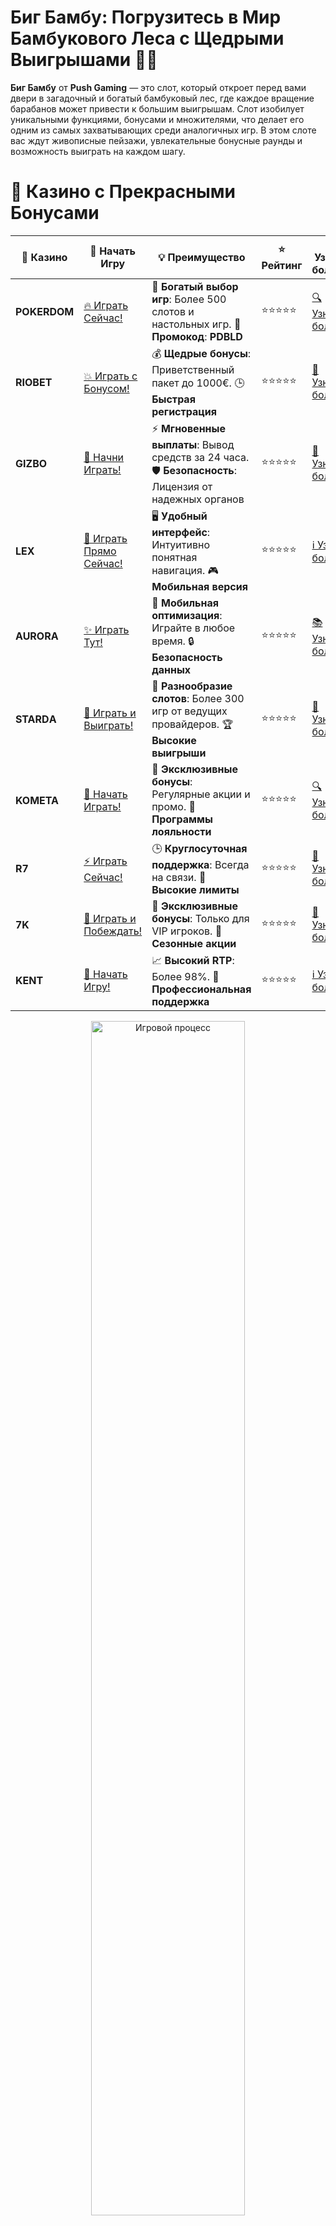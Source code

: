 # **Биг Бамбу: Погрузитесь в Мир Бамбукового Леса с Щедрыми Выигрышами 🐼🎋**

**Биг Бамбу** от **Push Gaming** — это слот, который откроет перед вами двери в загадочный и богатый бамбуковый лес, где каждое вращение барабанов может привести к большим выигрышам. Слот изобилует уникальными функциями, бонусами и множителями, что делает его одним из самых захватывающих среди аналогичных игр. В этом слоте вас ждут живописные пейзажи, увлекательные бонусные раунды и возможность выиграть на каждом шагу.

# 🌟 Казино с Прекрасными Бонусами

| 🎲 **Казино** | 🔗 **Начать Игру** | 💡 **Преимущество** | ⭐ **Рейтинг** | 🔗 **Узнать больше** | 🆕 **Новая информация** |
|--------------|---------------------|---------------------|----------------|----------------------|-------------------------|
| **POKERDOM**  | [🔥 Играть Сейчас!](https://brandplay.link/4k77v2yx) | 🎉 **Богатый выбор игр**: Более 500 слотов и настольных игр. 🎁 **Промокод**: **PDBLD** | ⭐⭐⭐⭐⭐ | [🔍 Узнать больше](https://brandplay.link/4k77v2yx) | 🏆 **Победители турниров** получают эксклюзивные подарки! |
| **RIOBET**    | [💥 Играть с Бонусом!](https://brandplay.link/7xBLTPyj) | 💰 **Щедрые бонусы**: Приветственный пакет до 1000€. 🕒 **Быстрая регистрация** | ⭐⭐⭐⭐⭐ | [📖 Узнать больше](https://brandplay.link/7xBLTPyj) | 💬 **Поддержка 24/7** для комфортной игры в любое время! |
| **GIZBO**     | [🚀 Начни Играть!](https://brandplay.link/bprXw4YV) | ⚡ **Мгновенные выплаты**: Вывод средств за 24 часа. 🛡️ **Безопасность**: Лицензия от надежных органов | ⭐⭐⭐⭐⭐ | [📝 Узнать больше](https://brandplay.link/bprXw4YV) | 🔒 **SSL-шифрование** для максимальной безопасности данных игроков. |
| **LEX**       | [💎 Играть Прямо Сейчас!](https://brandplay.link/zW4hdDFV) | 🖥️ **Удобный интерфейс**: Интуитивно понятная навигация. 🎮 **Мобильная версия** | ⭐⭐⭐⭐⭐ | [ℹ️ Узнать больше](https://brandplay.link/zW4hdDFV) | 📱 **Поддержка всех мобильных устройств** для удобства игры в любом месте. |
| **AURORA**    | [✨ Играть Тут!](https://10trafic-stat2.com/click/668546556bcc6313411604bd/6766/13032/subaccount) | 📱 **Мобильная оптимизация**: Играйте в любое время. 🔒 **Безопасность данных** | ⭐⭐⭐⭐⭐ | [📚 Узнать больше](https://10trafic-stat2.com/click/668546556bcc6313411604bd/6766/13032/subaccount) | 🌍 **Международная лицензия** на деятельность в разных странах. |
| **STARDА**    | [🎉 Играть и Выиграть!](https://brandplay.link/fB7xwRFL) | 🎰 **Разнообразие слотов**: Более 300 игр от ведущих провайдеров. 🏆 **Высокие выигрыши** | ⭐⭐⭐⭐⭐ | [🔎 Узнать больше](https://brandplay.link/fB7xwRFL) | 🎉 **Ежемесячные турниры** с крупными призами! |
| **KOMETA**    | [🎁 Начать Играть!](https://brandplay.link/8ZymQJV8) | 🎁 **Эксклюзивные бонусы**: Регулярные акции и промо. 🔄 **Программы лояльности** | ⭐⭐⭐⭐⭐ | [🔍 Узнать больше](https://brandplay.link/8ZymQJV8) | 🌟 **Персонализированные предложения** для долгосрочных игроков. |
| **R7**        | [⚡ Играть Сейчас!](https://brandplay.link/bMd3Yjsw) | 🕒 **Круглосуточная поддержка**: Всегда на связи. 💸 **Высокие лимиты** | ⭐⭐⭐⭐⭐ | [📖 Узнать больше](https://brandplay.link/bMd3Yjsw) | 🎯 **Рейтинг игроков** для лучших участников. |
| **7K**        | [🎯 Играть и Побеждать!](https://brandplay.link/BvQyFShp) | 🌟 **Эксклюзивные бонусы**: Только для VIP игроков. 🎉 **Сезонные акции** | ⭐⭐⭐⭐⭐ | [📝 Узнать больше](https://brandplay.link/BvQyFShp) | 🥇 **Особые привилегии** для постоянных игроков. |
| **KENT**      | [🔑 Начать Игру!](https://brandplay.link/Fv2WP3js) | 📈 **Высокий RTP**: Более 98%. 💼 **Профессиональная поддержка** | ⭐⭐⭐⭐⭐ | [ℹ️ Узнать больше](https://brandplay.link/Fv2WP3js) | 💬 **Поддержка на нескольких языках** для удобства игроков. |

<div align="center"> <img src="https://i.pinimg.com/originals/1d/b3/25/1db325483acbe642c6d4e6fdd73a4988.gif" alt="Игровой процесс" width="70%"> </div>
---

# 🚀 Быстрые Выигрыши и Поддержка

| 🎲 **Казино** | 🔗 **Начать Игру** | 💡 **Преимущество** | ⭐ **Рейтинг** | 🔗 **Узнать больше** | 🆕 **Новая информация** |
|--------------|---------------------|---------------------|----------------|----------------------|-------------------------|
| **GAMA**      | [🎯 Играть Прямо Сейчас!](https://brandplay.link/j6NMKsDz) | 🔍 **Интуитивный интерфейс**: Легкость использования. 🏅 **Престижные турниры** | ⭐⭐⭐⭐☆ | [🔎 Узнать больше](https://brandplay.link/j6NMKsDz) | 🏆 **Турниры с большими призами** каждый месяц. |
| **ONION**     | [💥 Играть и Выигрывать!](https://brandplay.link/zBGRVpQ9) | 🤑 **Низкие ставки**: Идеально для начинающих. 🔄 **Быстрые выводы** | ⭐⭐⭐⭐☆ | [🔍 Узнать больше](https://brandplay.link/zBGRVpQ9) | 🎮 **Казино для новичков** с простыми правилами. |
| **ЧЕМПИОН**   | [🏅 Играть в Турнире!](https://temon-gter.cfd/go/lRq?p80412p304504pcc44t17455) | 🏅 **Лояльная программа**: Награды за активность. 🎁 **Ежемесячные бонусы** | ⭐⭐⭐⭐☆ | [📖 Узнать больше](https://temon-gter.cfd/go/lRq?p80412p304504pcc44t17455) | 🥇 **Турниры и лояльность** — каждый шаг вознаграждается. |
| **VAVADA**    | [🚀 Играть Без Ожидания!](https://vavadapartner.pro/?promo=ea5c9275-6854-4505-94fc-95ab18221945-linkb2) | 🚀 **Быстрая регистрация**: Начните играть мгновенно. 🔐 **Безопасные транзакции** | ⭐⭐⭐⭐☆ | [📝 Узнать больше](https://vavadapartner.pro/?promo=ea5c9275-6854-4505-94fc-95ab18221945-linkb2) | 🏆 **Программа для новых игроков** с бонусами за регистрацию. |
| **FRIENDS**   | [🎉 Играть и Развлекаться!](https://gofriends.mba/linkb2) | 🤝 **Социальные игры**: Играйте с друзьями. 🌐 **Мультиплатформенность** | ⭐⭐⭐⭐☆ | [ℹ️ Узнать больше](https://gofriends.mba/linkb2) | 🎮 **Играйте с друзьями** и зарабатывайте бонусы за совместные действия. |
| **1WIN**      | [⚡ Играть и Выигрывать!](https://brandplay.link/smXVpBbG) | 🏆 **Спортивные ставки**: Широкий выбор видов спорта. 💵 **Высокие коэффициенты** | ⭐⭐⭐⭐☆ | [📚 Узнать больше](https://brandplay.link/smXVpBbG) | ⚽ **Бонусы на спортивные ставки** для активных игроков. |
| **DRIP**      | [💥 Играть Сразу!](https://drp-ircp01.com/c07e6a3db) | 🌐 **Инновационные игры**: Новейшие игровые технологии. 🛡️ **Высокая безопасность** | ⭐⭐⭐⭐☆ | [🔎 Узнать больше](https://drp-ircp01.com/c07e6a3db) | 🔧 **Инновационные функции** для удобства игры. |
| **JOYCASINO** | [🎰 Играть И Побеждать!](https://rpc30.call2me.pro/?/ru/registration?apkpop=0&partner=p24970p3291217pc98f) | 🎁 **Приятные бонусы**: Ежедневные акции и подарки. 🕹️ **Разнообразие игр** | ⭐⭐⭐⭐☆ | [🔍 Узнать больше](https://rpc30.call2me.pro/?/ru/registration?apkpop=0&partner=p24970p3291217pc98f) | 🎉 **Щедрые фриспины** для новых игроков. |
| **PLAYFORTUNA** | [🔥 Играть С Бонусом!](https://fortunapromo.net/alt/playfortuna/registration?0dc4a9362a71feb7e3f165fb8e766f70) | 🎉 **Регулярные акции**: Бонусы, фриспины и многое другое. 🏅 **Турниры** | ⭐⭐⭐⭐☆ | [📚 Узнать больше](https://fortunapromo.net/alt/playfortuna/registration?0dc4a9362a71feb7e3f165fb8e766f70) | 🎯 **Выгодные предложения** на популярные игры. |
| **SYKAA**     | [💸 Играть Сейчас!](https://s-two-way.com/?source=linkb2&pid=30697) | 💸 **Доступные ставки**: Идеально для новичков. 🎁 **Щедрые бонусы** | ⭐⭐⭐⭐☆ | [🔍 Узнать больше](https://s-two-way.com/?source=linkb2&pid=30697) | 💥 **Акции с большими бонусами** для новичков и опытных игроков. |

<div align="center"> <img src="https://schaeffers-cdn.s3.amazonaws.com/images/default-source/schaeffers-cdn-images/default-images/sectors/bigstock-casino-gambling-concept-with-f-369012793.jpg?sfvrsn=493ad806_4" alt="Игровой процесс" width="70%"> </div>
---

# 💸 Казино с Привлекательными Программами Лояльности

| 🎲 **Казино** | 🔗 **Начать Игру** | 💡 **Преимущество** | ⭐ **Рейтинг** | 🔗 **Узнать больше** | 🆕 **Новая информация** |
|--------------|---------------------|---------------------|----------------|----------------------|-------------------------|
| **KOMETA**    | [🎯 Начни Играть!](https://brandplay.link/8ZymQJV8) | 🎁 **Эксклюзивные бонусы**: Регулярные акции и промо. 🔄 **Программы лояльности** | ⭐⭐⭐⭐⭐ | [🔍 Узнать больше](https://brandplay.link/8ZymQJV8) | 🌟 **Персонализированные предложения** для долгосрочных игроков. |
| **1Xslots**   | [🏅 Играть Прямо Сейчас!](https://brandplay.link/hSB1khtr) | 🎉 **Множество акций**: Еженедельные бонусы и турниры. 🛡️ **Безопасность** | ⭐⭐⭐⭐⭐ | [📚 Узнать больше](https://brandplay.link/hSB1khtr) | 🏅 **Награды за активность**: участники программы лояльности получают специальные привилегии. |
| **R7**        | [🚀 Играть Сейчас!](https://brandplay.link/bMd3Yjsw) | 🕒 **Круглосуточная поддержка**: Всегда на связи. 💸 **Высокие лимиты** | ⭐⭐⭐⭐⭐ | [📖 Узнать больше](https://brandplay.link/bMd3Yjsw) | 💬 **VIP-поддержка** для постоянных игроков с приоритетом. |

<div align="center"> <img src="https://i.pinimg.com/originals/1d/b3/25/1db325483acbe642c6d4e6fdd73a4988.gif" alt="Игровой процесс" width="70%"> </div>
---

## Что Такое Биг Бамбу? 🌿

**Биг Бамбу** — это 5-барабанный слот с 50 фиксированными линиями выплат, который погружает вас в атмосферу экзотического бамбукового леса. Игра предлагает уникальные бонусы, такие как **Mystery Bamboo**, **Free Spins** и множители, которые могут привести к огромным выплатам. Удобный интерфейс и высокая волатильность игры делают её привлекательной как для новичков, так и для опытных игроков.

### Почему стоит попробовать **Биг Бамбу**?
- **Щедрые бонусы**: Бесплатные спины и множители, которые могут привести к крупным выигрышам.
- **Уникальные функции**: Символы **Mystery Bamboo** и бонусные раунды с бесплатными спинами.
- **Большие выплаты**: Благодаря высокой волатильности игра предлагает высокие шансы на крупные выигрыши.

## Особенности Слота Биг Бамбу 🎰

### 1. **Mystery Bamboo** 🌿  
Символ **Mystery Bamboo** является ключом к большому выигрышу. Он может преобразовываться в любой символ, кроме **Bonus** и **Scatter**, что увеличивает вероятность формирования выигрышных комбинаций.

### 2. **Free Spins (Бесплатные Спины)** 🎁  
Если вам повезет и на барабанах выпадут 3 или более символов **Bonus**, то активируется бонусный раунд с бесплатными спинами. В этот момент на барабанах могут появляться множители, которые существенно увеличат ваши выигрыши.

### 3. **Wild Символ** 🐼  
Символ **Wild** в **Биг Бамбу** заменяет другие символы на барабанах, помогая создать выигрышные комбинации. Это стандартная, но крайне полезная функция, которая увеличивает шансы на успех.

### 4. **Бонусные Множители** 💎  
В бонусных раундах или при активации функции **Mystery Bamboo** могут появляться множители, которые увеличивают ваши выплаты. Эти множители могут сыграть ключевую роль в получении крупных выигрышей.

## Как Играть в **Биг Бамбу**? 🎮

### 1. **Выбор Казино** 🏆  
Для начала выберите онлайн-казино, которое предлагает слот **Биг Бамбу**. Многие казино предлагают бонусы для новых игроков, которые можно использовать в этой игре.

### 2. **Настройка Ставки** 💰  
В **Биг Бамбу** ставки начинаются от 0.10 рублей и могут доходить до 100 рублей на один спин. Это даёт вам возможность подобрать подходящий размер ставки в зависимости от вашего бюджета.

### 3. **Запуск Игры** 🎰  
После того как ставка выбрана, нажмите кнопку запуска и наблюдайте за вращением барабанов. Выигрыши формируются по фиксированным линиям выплат, и чем больше одинаковых символов, тем больше ваша награда.

### 4. **Активирование Бонусных Функций** 🎁  
Бонусные функции в **Биг Бамбу** включают бесплатные спины и множители, которые активируются при выпадении определённых символов. Следите за ними, чтобы увеличить свои шансы на выигрыш.

## Преимущества Слота Биг Бамбу 🏆

### 1. **Щедрые Бонусы** 🎁  
Бонусные функции в **Биг Бамбу** могут значительно увеличить ваши выигрыши. **Mystery Bamboo**, **Free Spins** и множители делают игровой процесс динамичным и захватывающим.

### 2. **Высокая Волатильность** ⚡  
Слот имеет высокую волатильность, что означает, что выигрыши могут быть редкими, но значительными. Это делает игру привлекательной для тех, кто ищет крупные выплаты.

### 3. **Привлекательная Графика и Анимации** 🎨  
Слот обладает красивыми анимациями и эффектами, которые погружают в атмосферу загадочного бамбукового леса. Яркие визуальные элементы делают игру интересной и увлекательной.

### 4. **Широкий Диапазон Ставок** 💸  
В **Биг Бамбу** есть возможность установить ставки от 0.10 до 100 рублей, что делает игру доступной для игроков с разным бюджетом.

## Советы по Игре в **Биг Бамбу** 🎯

### 1. **Используйте Бонусы Казино** 🎁  
Многие онлайн-казино предлагают бонусы за регистрацию или депозиты, которые можно использовать для игры в **Биг Бамбу**. Это поможет вам получить дополнительные шансы на выигрыш.

### 2. **Тестируйте Стратегии в Демо-Режиме** 🎮  
Если вы новичок, начните с демо-режима, чтобы понять механику игры и протестировать различные стратегии ставок без риска для денег.

### 3. **Следите за Множителями** 📊  
Множители и бонусы — это ключ к большим выигрышам. Обратите внимание на моменты, когда они активируются, и используйте их на полную катушку.

### 4. **Играйте Ответственно** 🛡️  
Не забывайте устанавливать лимиты на ставки и соблюдать разумные границы. Азартные игры должны приносить удовольствие, а не вызывать стресс.

## Заключение 🏁

**Биг Бамбу** — это не просто слот, а настоящая приключенческая игра с множеством бонусов и высокими выплатами. С помощью функций **Mystery Bamboo**, **Free Spins** и множителей, вы сможете значительно увеличить свой выигрыш и наслаждаться игровым процессом. Если вы любите захватывающие слоты с высоким потенциалом для крупных выплат, то **Биг Бамбу** станет отличным выбором!

---
*Азартные игры могут вызвать зависимость. Играйте ответственно и выбирайте только лицензированные казино для безопасной игры.*
